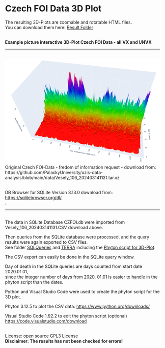 

# Czech FOI Data 3D Plot 

The resulting 3D-Plots are  zoomable and rotatable HTML files. 
<br>You can download them here: [Result Folder](https://github.com/gitfrid/CzechFOI/tree/db77fbb3687d5766a9d19b14f2e80f2ded62f49c/3D%20Plot%20Results)

<br>**Example picture interactive 3D-Plot Czech FOI Data - all VX and UNVX**
<br>
_________________________________________
<br>
<img src="https://github.com/gitfrid/CzechFOI/blob/d6f3f69411efe25966cac1ad29dc1f34a268b596/3D%20Plot%20Results/Terra%203D%20Plot.png" width="600" height="auto">
<br>
Original Czech FOI-Data - fredom of information request - download from:
<br>https://github.com/PalackyUniversity/uzis-data-analysis/blob/main/data/Vesely_106_202403141131.tar.xz

<br>DB Browser for SQLite Version 3.13.0 download from:
<br>https://sqlitebrowser.org/dl/
<br>**.**
_________________________________________
<br>
The data in SQLite Database CZFOI.db were imported from Vesely_106_202403141131.CSV download above.

Then queries from the SQLite database were processed, and the query results were again exported to CSV files.
<br>See folder [SQLQueries](https://github.com/gitfrid/CzechFOI/tree/9bbb96d978cd25f18c0333ca3a625d51ea712e22/DBBrowserforSQLite/SQLQueries) and [TERRA](https://github.com/gitfrid/CzechFOI/tree/main/TERRA) 
including the [Phyton script for 3D-Plot](https://github.com/gitfrid/CzechFOI/blob/6ea39359e6fe61c933d2ac6c216252d48f199499/TERRA/Terra.py).

The CSV  export can easily be done in the SQLite query window.

Day of death in the SQLite queries are days counted from start date 2020.01.01,
<br>since the integer number of days from 2020. 01.01 is easier to handle in the phyton script than the dates. 

Python and Visual Studio Code were used to create the phyton script for the 3D plot.

Phyton 3.12.5 to plot the CSV data: 
https://www.python.org/downloads/

Visual Studio Code 1.92.2 to edit the phyton script (optional)
https://code.visualstudio.com/download

<br>License: open source GPL3 License
<br>**Disclaimer: The results has not been checked for errors!**
